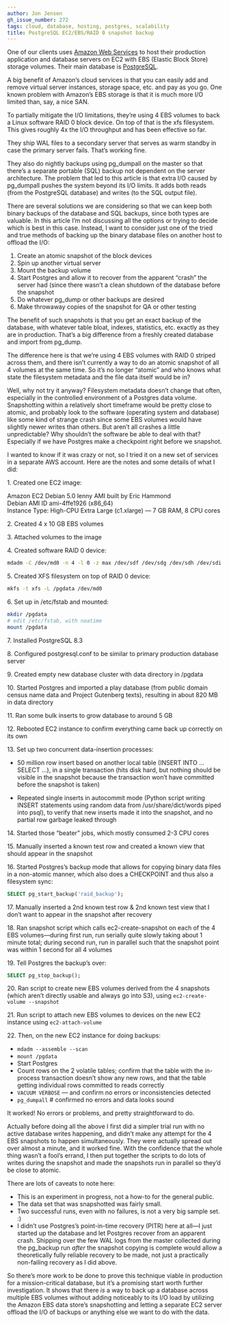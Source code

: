 ```yaml
---
author: Jon Jensen
gh_issue_number: 272
tags: cloud, database, hosting, postgres, scalability
title: PostgreSQL EC2/EBS/RAID 0 snapshot backup
---
```


One of our clients uses [Amazon Web Services](https://aws.amazon.com/) to host their production application and database servers on EC2 with EBS (Elastic Block Store) storage volumes. Their main database is [PostgreSQL](/technology/postgresql).

A big benefit of Amazon’s cloud services is that you can easily add and remove virtual server instances, storage space, etc. and pay as you go. One known problem with Amazon’s EBS storage is that it is much more I/O limited than, say, a nice SAN.

To partially mitigate the I/O limitations, they’re using 4 EBS volumes to back a Linux software RAID 0 block device. On top of that is the xfs filesystem. This gives roughly 4x the I/O throughput and has been effective so far.

They ship WAL files to a secondary server that serves as warm standby in case the primary server fails. That’s working fine.

They also do nightly backups using pg_dumpall on the master so that there’s a separate portable (SQL) backup not dependent on the server architecture. The problem that led to this article is that extra I/O caused by pg_dumpall pushes the system beyond its I/O limits. It adds both reads (from the PostgreSQL database) and writes (to the SQL output file).

There are several solutions we are considering so that we can keep both binary backups of the database and SQL backups, since both types are valuable. In this article I’m not discussing all the options or trying to decide which is best in this case. Instead, I want to consider just one of the tried and true methods of backing up the binary database files on another host to offload the I/O:

1. Create an atomic snapshot of the block devices
1. Spin up another virtual server
1. Mount the backup volume
1. Start Postgres and allow it to recover from the apparent “crash” the server had (since there wasn’t a clean shutdown of the database before the snapshot
1. Do whatever pg_dump or other backups are desired
1. Make throwaway copies of the snapshot for QA or other testing

The benefit of such snapshots is that you get an exact backup of the database, with whatever table bloat, indexes, statistics, etc. exactly as they are in production. That’s a big difference from a freshly created database and import from pg_dump.

The difference here is that we’re using 4 EBS volumes with RAID 0 striped across them, and there isn’t currently a way to do an atomic snapshot of all 4 volumes at the same time. So it’s no longer “atomic” and who knows what state the filesystem metadata and the file data itself would be in?

Well, why not try it anyway? Filesystem metadata doesn’t change that often, especially in the controlled environment of a Postgres data volume. Snapshotting within a relatively short timeframe would be pretty close to atomic, and probably look to the software (operating system and database) like some kind of strange crash since some EBS volumes would have slightly newer writes than others. But aren’t all crashes a little unpredictable? Why shouldn’t the software be able to deal with that? Especially if we have Postgres make a checkpoint right before we snapshot.

I wanted to know if it was crazy or not, so I tried it on a new set of services in a separate AWS account. Here are the notes and some details of what I did:

1\. Created one EC2 image:

Amazon EC2 Debian 5.0 lenny AMI built by Eric Hammond<br>
Debian AMI ID ami-4ffe1926 (x86_64)<br>
Instance Type: High-CPU Extra Large (c1.xlarge) — 7 GB RAM, 8 CPU cores

2\. Created 4 x 10 GB EBS volumes

3\. Attached volumes to the image

4\. Created software RAID 0 device:

```bash
mdadm -C /dev/md0 -n 4 -l 0 -z max /dev/sdf /dev/sdg /dev/sdh /dev/sdi
```

5\. Created XFS filesystem on top of RAID 0 device:

```bash
mkfs -t xfs -L /pgdata /dev/md0
```

6\. Set up in /etc/fstab and mounted:

```bash
mkdir /pgdata
# edit /etc/fstab, with noatime
mount /pgdata
```

7\. Installed PostgreSQL 8.3

8\. Configured postgresql.conf to be similar to primary production database server

9\. Created empty new database cluster with data directory in /pgdata

10\. Started Postgres and imported a play database (from public domain census name data and Project Gutenberg texts), resulting in about 820 MB in data directory

11\. Ran some bulk inserts to grow database to around 5 GB

12\. Rebooted EC2 instance to confirm everything came back up correctly on its own

13\. Set up two concurrent data-insertion processes:

- 50 million row insert based on another local table (INSERT INTO ... SELECT ...), in a single transaction (hits disk hard, but nothing should be visible in the snapshot because the transaction won’t have committed before the snapshot is taken)

- Repeated single inserts in autocommit mode (Python script writing INSERT statements using random data from /usr/share/dict/words piped into psql), to verify that new inserts made it into the snapshot, and no partial row garbage leaked through

14\. Started those “beater” jobs, which mostly consumed 2-3 CPU cores

15\. Manually inserted a known test row and created a known view that should appear in the snapshot

16\. Started Postgres’s backup mode that allows for copying binary data files in a non-atomic manner, which also does a CHECKPOINT and thus also a filesystem sync:

```sql
SELECT pg_start_backup('raid_backup');
```

17\. Manually inserted a 2nd known test row & 2nd known test view that I don’t want to appear in the snapshot after recovery

18\. Ran snapshot script which calls ec2-create-snapshot on each of the 4 EBS volumes—​during first run, run serially quite slowly taking about 1 minute total; during second run, run in parallel such that the snapshot point was within 1 second for all 4 volumes

19\. Tell Postgres the backup’s over:

```sql
SELECT pg_stop_backup();
```

20\. Ran script to create new EBS volumes derived from the 4 snapshots (which aren’t directly usable and always go into S3), using `ec2-create-volume --snapshot`

21\. Run script to attach new EBS volumes to devices on the new EC2 instance using `ec2-attach-volume`

22\. Then, on the new EC2 instance for doing backups:

- `mdadm --assemble --scan`
- `mount /pgdata`
- Start Postgres
- Count rows on the 2 volatile tables; confirm that the table with the in-process transaction doesn’t show any new rows, and that the table getting individual rows committed to reads correctly
- `VACUUM VERBOSE` — and confirm no errors or inconsistencies detected
- `pg_dumpall` # confirmed no errors and data looks sound

It worked! No errors or problems, and pretty straightforward to do.

Actually before doing all the above I first did a simpler trial run with no active database writes happening, and didn’t make any attempt for the 4 EBS snapshots to happen simultaneously. They were actually spread out over almost a minute, and it worked fine. With the confidence that the whole thing wasn’t a fool’s errand, I then put together the scripts to do lots of writes during the snapshot and made the snapshots run in parallel so they’d be close to atomic.

There are lots of caveats to note here:

- This is an experiment in progress, not a how-to for the general public.
- The data set that was snapshotted was fairly small.
- Two successful runs, even with no failures, is not a very big sample set. :)
- I didn’t use Postgres’s point-in-time recovery (PITR) here at all—​I just started up the database and let Postgres recover from an apparent crash. Shipping over the few WAL logs from the master collected during the pg_backup run *after* the snapshot copying is complete would allow a theoretically fully reliable recovery to be made, not just a practically non-failing recovery as I did above.

So there’s more work to be done to prove this technique viable in production for a mission-critical database, but it’s a promising start worth further investigation. It shows that there *is* a way to back up a database across multiple EBS volumes without adding noticeably to its I/O load by utilizing the Amazon EBS data store’s snapshotting and letting a separate EC2 server offload the I/O of backups or anything else we want to do with the data.
